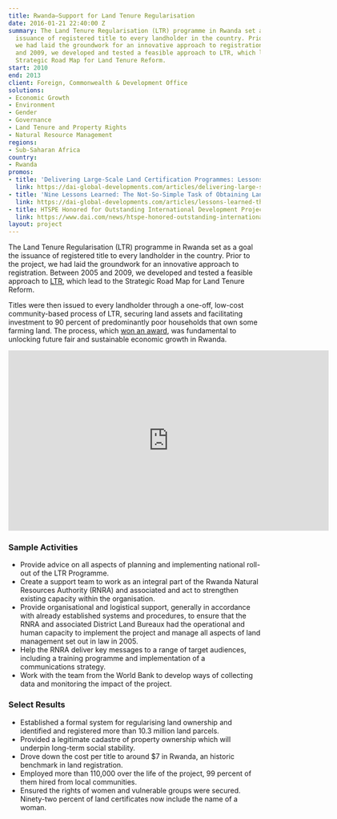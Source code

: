 ```yaml
---
title: Rwanda—Support for Land Tenure Regularisation
date: 2016-01-21 22:40:00 Z
summary: The Land Tenure Regularisation (LTR) programme in Rwanda set as a goal the
  issuance of registered title to every landholder in the country. Prior to the project,
  we had laid the groundwork for an innovative approach to registration. Between 2005
  and 2009, we developed and tested a feasible approach to LTR, which lead to the
  Strategic Road Map for Land Tenure Reform.
start: 2010
end: 2013
client: Foreign, Commonwealth & Development Office
solutions:
- Economic Growth
- Environment
- Gender
- Governance
- Land Tenure and Property Rights
- Natural Resource Management
regions:
- Sub-Saharan Africa
country:
- Rwanda
promos:
- title: 'Delivering Large-Scale Land Certification Programmes: Lessons from Rwanda'
  link: https://dai-global-developments.com/articles/delivering-large-scale-land-certification-programmes-lessons-from-rwanda
- title: 'Nine Lessons Learned: The Not-So-Simple Task of Obtaining Land Rights'
  link: https://dai-global-developments.com/articles/lessons-learned-the-not-so-simple-task-of-obtaining-land-rights
- title: HTSPE Honored for Outstanding International Development Project 2014
  link: https://www.dai.com/news/htspe-honored-outstanding-international-development-project-2014
layout: project
---
```


The Land Tenure Regularisation (LTR) programme in Rwanda set as a goal the issuance of registered title to every landholder in the country. Prior to the project, we had laid the groundwork for an innovative approach to registration. Between 2005 and 2009, we developed and tested a feasible approach to [LTR][1], which lead to the Strategic Road Map for Land Tenure Reform.

Titles were then issued to every landholder through a one-off, low-cost community-based process of LTR, securing land assets and facilitating investment to 90 percent of predominantly poor households that own some farming land. The process, which [won an award][2], was fundamental to unlocking future fair and sustainable economic growth in Rwanda.
<iframe src="https://player.vimeo.com/video/104419937" width="640" height="360" frameborder="0" webkitallowfullscreen mozallowfullscreen allowfullscreen></iframe>


### Sample Activities

* Provide advice on all aspects of planning and implementing national roll-out of the LTR Programme.
* Create a support team to work as an integral part of the Rwanda Natural Resources Authority (RNRA) and associated and act to strengthen existing capacity within the organisation.
* Provide organisational and logistical support, generally in accordance with already established systems and procedures, to ensure that the RNRA and associated District Land Bureaux had the operational and human capacity to implement the project and manage all aspects of land management set out in law in 2005.
* Help the RNRA deliver key messages to a range of target audiences, including a training programme and implementation of a communications strategy.
* Work with the team from the World Bank to develop ways of collecting data and monitoring the impact of the project.

### Select Results

* Established a formal system for regularising land ownership and identified and registered more than 10.3 million land parcels.
* Provided a legitimate cadastre of property ownership which will underpin long-term social stability.
* Drove down the cost per title to around $7 in Rwanda, an historic benchmark in land registration.
* Employed more than 110,000 over the life of the project, 99 percent of them hired from local communities.
* Ensured the rights of women and vulnerable groups were secured. Ninety-two percent of land certificates now include the name of a woman.

[1]: http://www.evidenceondemand.info/rwanda-land-tenure-regularisation-case-study
[2]: /news/htspe-honored-outstanding-international-development-project-2014